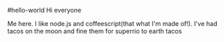 #hello-world
Hi everyone

Me here. I like node.js and coffeescript(that what I'm made of!). I've had tacos on the moon and fine them for superrio to earth tacos
